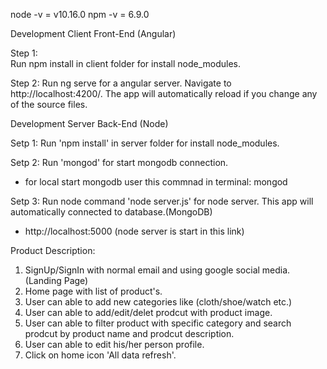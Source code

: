node -v = v10.16.0
npm -v = 6.9.0

Development Client Front-End (Angular)

Step 1:  
Run npm install in client folder for install node_modules.

Step 2:
Run ng serve for a angular server. Navigate to http://localhost:4200/. The app will automatically reload if you change any of the source files.


Development Server Back-End (Node)

Setp 1:
Run 'npm install' in server folder for install node_modules.

Setp 2:
Run 'mongod' for start mongodb connection.
- for local start mongodb user this commnad in terminal: mongod 

Setp 3:
Run node command 'node server.js' for node server. This app will automatically connected to database.(MongoDB)
- http://localhost:5000 (node server is start in this link)



Product Description:

1. SignUp/SignIn with normal email and using google social media. (Landing Page)
2. Home page with list of product's.
3. User can able to add new categories like (cloth/shoe/watch etc.) 
4. User can able to add/edit/delet prodcut with product image.
5. User can able to filter product with specific category and search prodcut by product name and prodcut description.
6. User can able to edit his/her person profile.
7. Click on home icon 'All data refresh'.